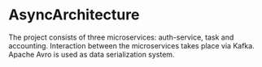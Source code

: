 # AsyncArchitecture

The project consists of three microservices: auth-service, task and accounting. Interaction between the microservices takes place via Kafka. Apache Avro is used as data serialization system. 
